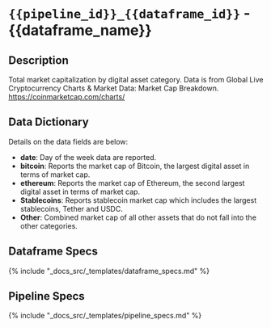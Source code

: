 # `{{pipeline_id}}_{{dataframe_id}}` - {{dataframe_name}}

## Description

Total market capitalization by digital asset category.
Data is from Global Live Cryptocurrency Charts & Market Data: Market Cap Breakdown. https://coinmarketcap.com/charts/

## Data Dictionary

Details on the data fields are below:

- **date**: Day of the week data are reported. 
- **bitcoin**: Reports the market cap of Bitcoin, the largest digital asset in terms of market cap.
- **ethereum**: Reports the market cap of Ethereum, the second largest digital asset in terms of market cap.
- **Stablecoins**: Reports stablecoin market cap which includes the largest stablecoins, Tether and USDC. 
- **Other**: Combined market cap of all other assets that do not fall into the other categories.

## Dataframe Specs

{% include "_docs_src/_templates/dataframe_specs.md" %}

## Pipeline Specs

{% include "_docs_src/_templates/pipeline_specs.md" %}
